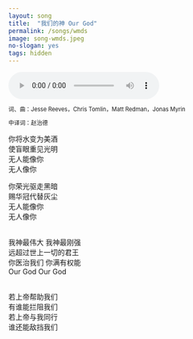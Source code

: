 ```yaml
---
layout: song
title:  "我们的神 Our God"
permalink: /songs/wmds
image: song-wmds.jpeg
no-slogan: yes
tags: hidden
---
```


<audio controls autoplay loop="loop">   
   <source src="https://typora-1259024198.cos.ap-beijing.myqcloud.com/wg-audio/%E6%88%91%E4%BB%AC%E7%9A%84%E7%A5%9E_Our_God.mp3" type="audio/mpeg">   
</audio>

<div style="text-align:left;">
   <p style="font-size:0.8em">词、曲：Jesse Reeves，Chris Tomlin，Matt Redman，Jonas Myrin</p>
   <p style="font-size:0.8em">中译词：赵治德</p>
</div>

你将水变为美酒<br/>
使盲眼重见光明<br/>
无人能像你<br/>
无人像你<br/>

你荣光驱走黑暗<br/>
赐华冠代替灰尘<br/>
无人能像你<br/>
无人像你<br/><br/>

我神最伟大 我神最刚强<br/>
远超过世上一切的君王<br/>
你医治我们 你满有权能<br/>
Our God Our God<br/><br/>

若上帝帮助我们<br/>
有谁能拦阻我们<br/>
若上帝与我同行<br/>
谁还能敌挡我们<br/>
